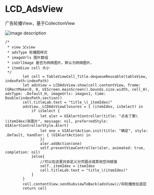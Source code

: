 # LCD_AdsView
广告轮播View，基于CollectionView

![image description](adsView.gif)


    /*
     * view 父view
     * adsType 轮播图样式
     * imageUrls 图片数组
     * isUrlImage 是否为网络图片，默认为网络图片，
     * itemSize cell 大小
     */
            let cell = TableViewCell_Title.dequeueReusable(tableView, indexPath:indexPath)
            let adsView = LCDAdsView.show(cell.contentView, frame: CGRectMake(0, 0, UIScreen.mainScreen().bounds.size.width, cell_H), adsType: .Default_H, imageUrls: images1, time: Double(indexPath.section))
            cell.titleLab.text = "title_\(_itemIdex)"
            adsView._LCDAdsViewClosures = { (itemIdex, isSelect) in
                if isSelect {
                    let aler = UIAlertController(title: "点击了第\(itemIdex)张图片", message: nil, preferredStyle: UIAlertControllerStyle.Alert)
                    let one = UIAlertAction.init(title: "确定", style: .Default, handler: { (UIAlertAction) in
                    })
                    aler.addAction(one)
                    self.presentViewController(aler, animated: true, completion: nil)
                }else{
                    //可以在这里对自定义分页圆点或其他空间赋值
                    self._itemIdex = itemIdex
                    cell.titleLab.text = "title_\(itemIdex)"
                }
            }
            cell.contentView.sendSubviewToBack(adsView)//将轮播放在底层
            return cell
